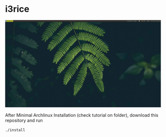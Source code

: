 # i3rice

![Alt text](screenshot.jpg)

After Minimal Archlinux Installation (check tutorial on folder), download this repository and run

```shell
./install
```
